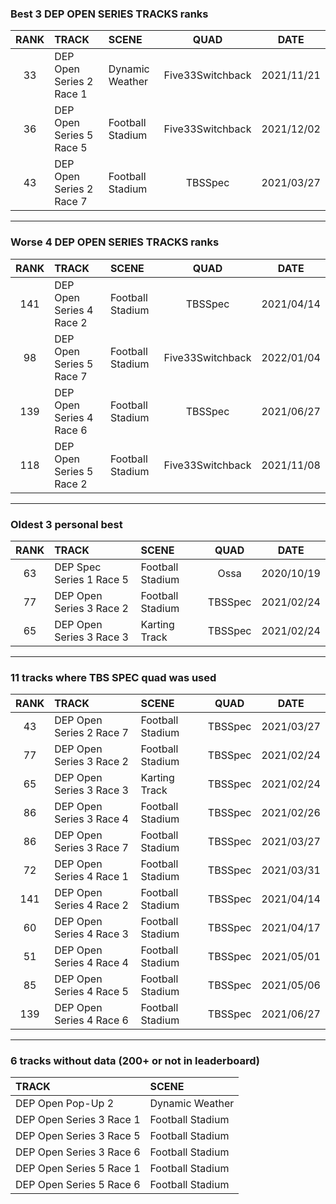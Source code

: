 ### Best 3 DEP OPEN SERIES TRACKS ranks
|RANK|TRACK|SCENE|QUAD|DATE|
|:---:|:---|:---|:---:|:---:|
|33|DEP Open Series 2 Race 1|Dynamic Weather|Five33Switchback|2021/11/21|
|36|DEP Open Series 5 Race 5|Football Stadium|Five33Switchback|2021/12/02|
|43|DEP Open Series 2 Race 7|Football Stadium|TBSSpec|2021/03/27|
---
### Worse 4 DEP OPEN SERIES TRACKS ranks
|RANK|TRACK|SCENE|QUAD|DATE|
|:---:|:---|:---|:---:|:---:|
|141|DEP Open Series 4 Race 2|Football Stadium|TBSSpec|2021/04/14|
|98|DEP Open Series 5 Race 7|Football Stadium|Five33Switchback|2022/01/04|
|139|DEP Open Series 4 Race 6|Football Stadium|TBSSpec|2021/06/27|
|118|DEP Open Series 5 Race 2|Football Stadium|Five33Switchback|2021/11/08|
---
### Oldest 3 personal best
|RANK|TRACK|SCENE|QUAD|DATE|
|:---:|:---|:---|:---:|:---:|
|63|DEP Spec Series 1 Race 5|Football Stadium|Ossa|2020/10/19|
|77|DEP Open Series 3 Race 2|Football Stadium|TBSSpec|2021/02/24|
|65|DEP Open Series 3 Race 3|Karting Track|TBSSpec|2021/02/24|
---
### 11 tracks where TBS SPEC quad was used
|RANK|TRACK|SCENE|QUAD|DATE|
|:---:|:---|:---|:---:|:---:|
|43|DEP Open Series 2 Race 7|Football Stadium|TBSSpec|2021/03/27|
|77|DEP Open Series 3 Race 2|Football Stadium|TBSSpec|2021/02/24|
|65|DEP Open Series 3 Race 3|Karting Track|TBSSpec|2021/02/24|
|86|DEP Open Series 3 Race 4|Football Stadium|TBSSpec|2021/02/26|
|86|DEP Open Series 3 Race 7|Football Stadium|TBSSpec|2021/03/27|
|72|DEP Open Series 4 Race 1|Football Stadium|TBSSpec|2021/03/31|
|141|DEP Open Series 4 Race 2|Football Stadium|TBSSpec|2021/04/14|
|60|DEP Open Series 4 Race 3|Football Stadium|TBSSpec|2021/04/17|
|51|DEP Open Series 4 Race 4|Football Stadium|TBSSpec|2021/05/01|
|85|DEP Open Series 4 Race 5|Football Stadium|TBSSpec|2021/05/06|
|139|DEP Open Series 4 Race 6|Football Stadium|TBSSpec|2021/06/27|
---
### 6 tracks without data (200+ or not in leaderboard)
|TRACK|SCENE|
|:---|:---|
|DEP Open Pop-Up 2|Dynamic Weather|
|DEP Open Series 3 Race 1|Football Stadium|
|DEP Open Series 3 Race 5|Football Stadium|
|DEP Open Series 3 Race 6|Football Stadium|
|DEP Open Series 5 Race 1|Football Stadium|
|DEP Open Series 5 Race 6|Football Stadium|
